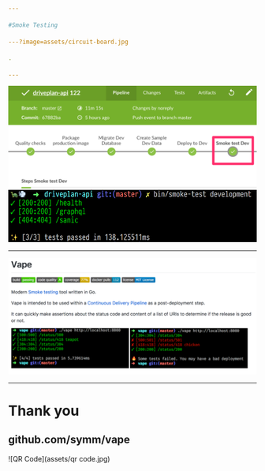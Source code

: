 ```yaml
---

#Smoke Testing

---?image=assets/circuit-board.jpg

.

---
```


![Pipeline](assets/pipeline.png)
![Endpoints](assets/endpoints.png)

---


![Vape](assets/vape.png)

---

# Thank you

## github.com/symm/vape

![QR Code](assets/qr code.jpg)
